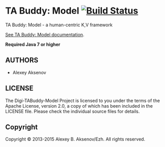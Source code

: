 TA Buddy: Model [![Build Status](https://travis-ci.org/digimead/digi-TABuddy-model.png?branch=master)](https://travis-ci.org/digimead/digi-TABuddy-model)
=============

TA Buddy: Model - a human-centric K,V framework

[See TA Buddy: Model documentation](http://digimead.github.io/digi-TABuddy-model/).

__Required Java 7 or higher__

AUTHORS
-------

* Alexey Aksenov

LICENSE
-------

The Digi-TABuddy-Model Project is licensed to you under the terms of
the Apache License, version 2.0, a copy of which has been
included in the LICENSE file.
Please check the individual source files for details.

Copyright
---------

Copyright © 2013-2015 Alexey B. Aksenov/Ezh. All rights reserved.
